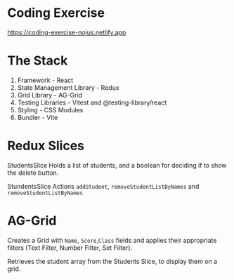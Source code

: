 # Coding Exercise
https://coding-exercise-nojus.netlify.app

# The Stack
1. Framework - React
2. State Management Library - Redux
3. Grid Library - AG-Grid
4. Testing Libraries - Vitest and @testing-library/react
5. Styling - CSS Modules
6. Bundler - Vite

# Redux Slices
StudentsSlice Holds a list of students, and a boolean for deciding if to show the delete button.

StundentsSlice Actions `addStudent`, `removeStudentListByNames` and `removeStudentListByNames`

# AG-Grid
Creates a Grid with `Name`, `Score`,`Class` fields and applies their appropriate filters (Text Filter, Number Filter, Set Filter).

Retrieves the student array from the Students Slice, to display them on a grid.
